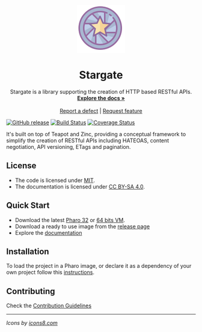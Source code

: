 <p align="center"><img src="assets/logos/128x128.png">
 <h1 align="center">Stargate</h1>
  <p align="center">
    Stargate is a library supporting the creation of HTTP based RESTful APIs.
    <br>
    <a href="docs/"><strong>Explore the docs »</strong></a>
    <br>
    <br>
    <a href="https://github.com/ba-st/Stargate/issues/new?labels=Type%3A+Defect">Report a defect</a>
    |
    <a href="https://github.com/ba-st/Stargate/issues/new?labels=Type%3A+Feature">Request feature</a>
  </p>
</p>

[![GitHub release](https://img.shields.io/github/release/ba-st/Stargate.svg)](https://github.com/ba-st/Stargate/releases/latest)
[![Build Status](https://travis-ci.com/ba-st/Stargate.svg?branch=release-candidate)](https://travis-ci.com/ba-st/Stargate)
[![Coverage Status](https://coveralls.io/repos/github/ba-st/Stargate/badge.svg?branch=release-candidate)](https://coveralls.io/github/ba-st/Stargate?branch=release-candidate)

It's built on top of Teapot and Zinc, providing a conceptual framework to simplify the creation of RESTful APIs including HATEOAS, content negotiation, API versioning, ETags and pagination.

## License
- The code is licensed under [MIT](LICENSE).
- The documentation is licensed under [CC BY-SA 4.0](http://creativecommons.org/licenses/by-sa/4.0/).

## Quick Start

- Download the latest [Pharo 32](https://get.pharo.org/) or [64 bits VM](https://get.pharo.org/64/).
- Download a ready to use image from the [release page](https://github.com/ba-st/Stargate/releases/latest)
- Explore the [documentation](docs/)

## Installation

To load the project in a Pharo image, or declare it as a dependency of your own project follow this [instructions](docs/Installation.md).

## Contributing

Check the [Contribution Guidelines](CONTRIBUTING.md)

---
*Icons by [icons8.com](https://icons8.com)*

